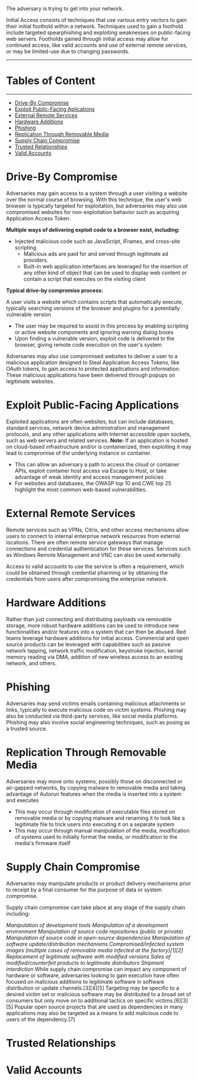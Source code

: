 The adversary is trying to get into your network.

Initial Access consists of techniques that use various entry vectors to gain their initial foothold within a network. Techniques used to gain a foothold include targeted spearphishing and exploiting weaknesses on public-facing web servers. Footholds gained through initial access may allow for continued access, like valid accounts and use of external remote services, or may be limited-use due to changing passwords.

---------------------
# Tables of Content #
---------------------
- [Drive-By Compromise](#drive-by-compromise)
- [Exploit Public-Facing Aplications](#exploit-public-facing-applications)
- [External Remote Services](#external-remote-services)
- [Hardware Additions](#hardware-additions)
- [Phishing](#phishing)
- [Replication Through Removable Media](#replication-through-removable-media)
- [Supply Chain Compromise](#supply-chain-compromise)
- [Trusted Relationships](#trusted-relationships)
- [Valid Accounts](#valid-accounts)


# Drive-By Compromise #
Adversaries may gain access to a system through a user visiting a website over the normal course of browsing. With this technique, the user's web browser is typically targeted for exploitation, but adversaries may also use compromised websites for non-exploitation behavior such as acquiring Application Access Token.

**Multiple ways of delivering exploit code to a browser exist, including:**

* Injected malicious code such as JavaScript, iFrames, and cross-site scripting
  * Malicious ads are paid for and served through legitimate ad providers.
  * Built-in web application interfaces are leveraged for the insertion of any other kind of object that can be used to display web content or contain a script that executes on the visiting client 

**Typical drive-by compromise process:**

A user visits a website which contains scripts that automatically execute, typically searching versions of the browser and plugins for a potentially vulnerable version
* The user may be required to assist in this process by enabling scripting or active website components and ignoring warning dialog boxes
* Upon finding a vulnerable version, exploit code is delivered to the browser, giving remote code execution on the user's system 

Adversaries may also use compromised websites to deliver a user to a malicious application designed to Steal Application Access Tokens, like OAuth tokens, to gain access to protected applications and information. These malicious applications have been delivered through popups on legitimate websites.


# Exploit Public-Facing Applications #
Exploited applications are often websites, but can include databases, standard services, network device administration and management protocols, and any other applications with Internet accessible open sockets, such as web servers and related services.
**Note:** If an application is hosted on cloud-based infrastructure and/or is containerized, then exploiting it may lead to compromise of the underlying instance or container.
* This can allow an adversary a path to access the cloud or container APIs, exploit container host access via Escape to Host, or take advantage of weak identity and access management policies
* For websites and databases, the OWASP top 10 and CWE top 25 highlight the most common web-based vulnerabilities.


# External Remote Services #
Remote services such as VPNs, Citrix, and other access mechanisms allow users to connect to internal enterprise network resources from external locations. There are often remote service gateways that manage connections and credential authentication for these services. Services such as Windows Remote Management and VNC can also be used externally.

Access to valid accounts to use the service is often a requirement, which could be obtained through credential pharming or by obtaining the credentials from users after compromising the enterprise network.



# Hardware Additions #
Rather than just connecting and distributing payloads via removable storage, more robust hardware additions can be used to introduce new functionalities and/or features into a system that can then be abused. Red teams leverage hardware additions for initial access. Commercial and open source products can be leveraged with capabilities such as passive network tapping, network traffic modification, keystroke injection, kernel memory reading via DMA, addition of new wireless access to an existing network, and others.


# Phishing #
Adversaries may send victims emails containing malicious attachments or links, typically to execute malicious code on victim systems. Phishing may also be conducted via third-party services, like social media platforms. Phishing may also involve social engineering techniques, such as posing as a trusted source.


# Replication Through Removable Media #
Adversaries may move onto systems, possibly those on disconnected or air-gapped networks, by copying malware to removable media and taking advantage of Autorun features when the media is inserted into a system and executes
* This may occur through modification of executable files stored on removable media or by copying malware and renaming it to look like a legitimate file to trick users into executing it on a separate system
* This may occur through manual manipulation of the media, modification of systems used to initially format the media, or modification to the media's firmware itself


# Supply Chain Compromise #
Adversaries may manipulate products or product delivery mechanisms prior to receipt by a final consumer for the purpose of data or system compromise.

Supply chain compromise can take place at any stage of the supply chain including:

*Manipulation of development tools
Manipulation of a development environment
Manipulation of source code repositories (public or private)
Manipulation of source code in open-source dependencies
Manipulation of software update/distribution mechanisms
Compromised/infected system images (multiple cases of removable media infected at the factory)[1][2]
Replacement of legitimate software with modified versions
Sales of modified/counterfeit products to legitimate distributors
Shipment interdiction*
While supply chain compromise can impact any component of hardware or software, adversaries looking to gain execution have often focused on malicious additions to legitimate software in software distribution or update channels.[3][4][5] Targeting may be specific to a desired victim set or malicious software may be distributed to a broad set of consumers but only move on to additional tactics on specific victims.[6][3][5] Popular open source projects that are used as dependencies in many applications may also be targeted as a means to add malicious code to users of the dependency.[7]


# Trusted Relationships #



# Valid Accounts #

